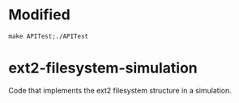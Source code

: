 # Modified
`make APITest;./APITest`
# ext2-filesystem-simulation
Code that implements the ext2 filesystem structure in a simulation.
